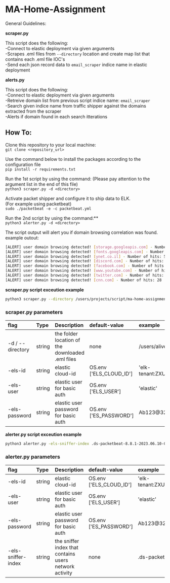 # MA-Home-Assignment #

General Guidelines:

**scraper.py**

This script does the following:<br>
 -Connect to elastic deployment via given arguments<br>
 -Scrapes .eml files from ```--directory``` location and create map list that contains each .eml file IOC's<br>
 -Send each json record data to ```email_scraper``` indice name in elastic deployment<br>

 **alerts.py**

 This script does the following:<br>
 -Connect to elastic deployment via given arguments<br>
 -Retreive domain list from previous script indice name: ```email_scraper```<br>
 -Search given indice name from traffic shipper against the domains extracted from the scraper<br>
 -Alerts if domain found in each search itterations<br>

## How To:

Clone this repository to your local machine: <br>
    ```git clone <repository_url>```

Use the command below to install the packages according to the configuration file <br>
    ```pip install -r requirements.txt```

Run the 1st script by using the command: (Please pay attention to the argument list in the end of this file)<br>
```python3 scraper.py -d <directory>```


Activate packet shipper and configure it to ship data to ELK.<br>
(For example using packetbeat)<br>
```sudo ./packetbeat -e -c packetbeat.yml```<br>

Run the 2nd script by using the command:**<br>
```python3 alerter.py -d <directory>```<br>

The script output will alert you if domain browsing correlation was found.<br>
example outout:

```bash
[ALERT] user domain browsing detected! [storage.googleapis.com] - Number of hits: 3
[ALERT] user domain browsing detected! [fonts.googleapis.com] - Number of hits: 22
[ALERT] user domain browsing detected! [ynet.co.il] - Number of hits: 51
[ALERT] user domain browsing detected! [discord.com] - Number of hits: 17
[ALERT] user domain browsing detected! [facebook.com] - Number of hits: 18
[ALERT] user domain browsing detected! [www.youtube.com] - Number of hits: 2
[ALERT] user domain browsing detected! [twitter.com] - Number of hits: 11
[ALERT] user domain browsing detected! [cnn.com] - Number of hits: 28
```


**scraper.py script exceution example**

```bash
python3 scraper.py --directory /users/projects/script/ma-home-assignment/pre-scanned-emails
```
### scraper.py parameters ###
| flag | Type | Description | default-value | example 
| :--- | :--- | :--- | :--- | :--- |
| -d / --directory | string | the folder location of the downloaded .eml files | none | /users/alive/email_files/ |
| -els-id | string | elastic cloud-id | OS.env ['ELS_CLOUD_ID'] | 'elk-tenant:ZXUtY2VudHJhbC0xLmF3cy5jbG91Z' |
| -els-user | string | elastic user for basic auth | OS.env ['ELS_USER'] | 'elastic' |
| -els-password | string | elastic user password for basic auth | OS.env ['ES_PASSWORD'] | Ab123@321 |

**__alerter.py script exceution example__**

```bash
python3 alerter.py -els-sniffer-index .ds-packetbeat-8.8.1-2023.06.10-000001
```
### alerter.py parameters ###
| flag | Type | Description | default-value | example 
| :--- | :--- | :--- | :--- | :--- |
| -els-id | string | elastic cloud-id | OS.env ['ELS_CLOUD_ID'] | 'elk-tenant:ZXUtY2VudHJhbC0xLmF3cy5jbG91Z' |
| -els-user | string | elastic user for basic auth | OS.env ['ELS_USER'] | 'elastic' |
| -els-password | string | elastic user password for basic auth | OS.env ['ES_PASSWORD'] | Ab123@321 |
| -els-sniffer-index | string | the sniffer index that contains users network activity | none | .ds-packetbeat-8.8.1-2023.06.10-000001


